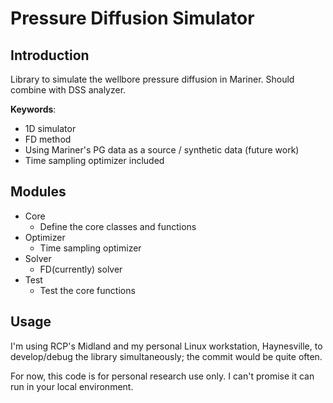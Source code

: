 # Pressure Diffusion Simulator

## Introduction

Library to simulate the wellbore pressure diffusion in Mariner. Should combine with DSS analyzer.

**Keywords**:
- 1D simulator
- FD method
- Using Mariner's PG data as a source / synthetic data (future work)
- Time sampling optimizer included

## Modules

- Core
  - Define the core classes and functions
- Optimizer
  - Time sampling optimizer
- Solver
  - FD(currently) solver
- Test
  - Test the core functions

## Usage


I'm using RCP's Midland and my personal Linux workstation, Haynesville, to develop/debug the library simultaneously; the commit would be quite often.

For now, this code is for personal research use only. I can't promise it can run in your local environment.
